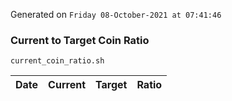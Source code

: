 Generated on `Friday 08-October-2021 at 07:41:46`

### Current to Target Coin Ratio
`current_coin_ratio.sh`

Date|Current|Target|Ratio
---|---|---|---
